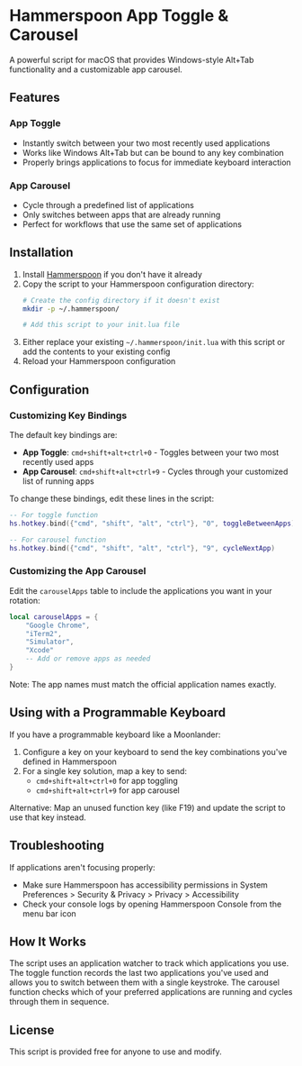 # Hammerspoon App Toggle & Carousel

A powerful script for macOS that provides Windows-style Alt+Tab functionality and a customizable app carousel.

## Features

### App Toggle
- Instantly switch between your two most recently used applications
- Works like Windows Alt+Tab but can be bound to any key combination
- Properly brings applications to focus for immediate keyboard interaction

### App Carousel
- Cycle through a predefined list of applications
- Only switches between apps that are already running
- Perfect for workflows that use the same set of applications

## Installation

1. Install [Hammerspoon](https://www.hammerspoon.org/) if you don't have it already
2. Copy the script to your Hammerspoon configuration directory:
   ```bash
   # Create the config directory if it doesn't exist
   mkdir -p ~/.hammerspoon/
   
   # Add this script to your init.lua file
   ```
3. Either replace your existing `~/.hammerspoon/init.lua` with this script or add the contents to your existing config
4. Reload your Hammerspoon configuration

## Configuration

### Customizing Key Bindings

The default key bindings are:
- **App Toggle**: `cmd+shift+alt+ctrl+0` - Toggles between your two most recently used apps
- **App Carousel**: `cmd+shift+alt+ctrl+9` - Cycles through your customized list of running apps

To change these bindings, edit these lines in the script:

```lua
-- For toggle function
hs.hotkey.bind({"cmd", "shift", "alt", "ctrl"}, "0", toggleBetweenApps)

-- For carousel function
hs.hotkey.bind({"cmd", "shift", "alt", "ctrl"}, "9", cycleNextApp)
```

### Customizing the App Carousel

Edit the `carouselApps` table to include the applications you want in your rotation:

```lua
local carouselApps = {
    "Google Chrome",
    "iTerm2",
    "Simulator", 
    "Xcode"
    -- Add or remove apps as needed
}
```

Note: The app names must match the official application names exactly.

## Using with a Programmable Keyboard

If you have a programmable keyboard like a Moonlander:

1. Configure a key on your keyboard to send the key combinations you've defined in Hammerspoon
2. For a single key solution, map a key to send:
   - `cmd+shift+alt+ctrl+0` for app toggling
   - `cmd+shift+alt+ctrl+9` for app carousel

Alternative: Map an unused function key (like F19) and update the script to use that key instead.

## Troubleshooting

If applications aren't focusing properly:
- Make sure Hammerspoon has accessibility permissions in System Preferences > Security & Privacy > Privacy > Accessibility
- Check your console logs by opening Hammerspoon Console from the menu bar icon

## How It Works

The script uses an application watcher to track which applications you use. The toggle function records the last two applications you've used and allows you to switch between them with a single keystroke. The carousel function checks which of your preferred applications are running and cycles through them in sequence.

## License

This script is provided free for anyone to use and modify.
